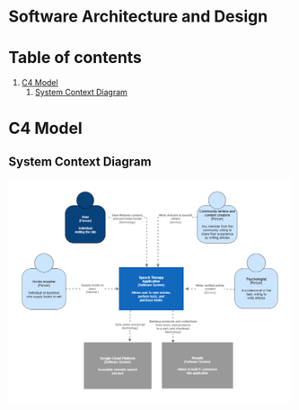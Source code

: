 # Software Architecture and Design

# Table of contents
1. [C4 Model](#c4-model)
    1. [System Context Diagram](#system-context-diagram)


# C4 Model <a name="c4-model"></a>

## System Context Diagram <a name="system-context-diagram"></a>

<img src="https://github.com/shaznan/speech-therapy-app/blob/2f3acd204bb538d9cf52687673114fb2b71494a9/docs/assets/Speech%20therapy%20architecture%20%20(2).png" width="800" />








